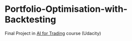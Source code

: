 # Portfolio-Optimisation-with-Backtesting

Final Project in [AI for Trading](https://www.udacity.com/course/ai-for-trading--nd880) course (Udacity)